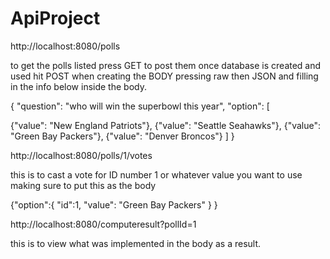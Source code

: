 # ApiProject

 http://localhost:8080/polls

to get the polls listed press GET to post them once database is created and used hit POST when creating the BODY pressing raw then JSON and filling in 
the info below inside the body.

{ "question": "who will win the superbowl this year",
    "option": [

{"value": "New England Patriots"},
{"value": "Seattle Seahawks"},
{"value": "Green Bay Packers"},
{"value": "Denver Broncos"}
]
}

 http://localhost:8080/polls/1/votes
 
 this is to cast a vote for ID number 1 or whatever value you want to use making sure to put this as the body
 
 {"option":{
    "id":1,
    "value": "Green Bay Packers"
}
}

 http://localhost:8080/computeresult?pollId=1
 
 this is to view what was implemented in the body as a result.
